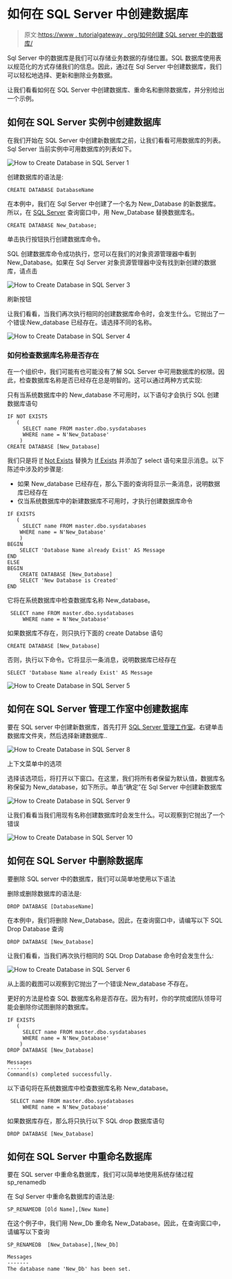 # 如何在 SQL Server 中创建数据库

> 原文:[https://www . tutorialgateway . org/如何创建 SQL server 中的数据库/](https://www.tutorialgateway.org/how-to-create-database-in-sql-server/)

Sql Server 中的数据库是我们可以存储业务数据的存储位置。SQL 数据库使用表以规范化的方式存储我们的信息。因此，通过在 Sql Server 中创建数据库，我们可以轻松地选择、更新和删除业务数据。

让我们看看如何在 SQL Server 中创建数据库、重命名和删除数据库，并分别给出一个示例。

## 如何在 SQL Server 实例中创建数据库

在我们开始在 SQL Server 中创建新数据库之前，让我们看看可用数据库的列表。Sql Server 当前实例中可用数据库的列表如下。

![How to Create Database in SQL Server 1](img/06b88476f604bed0319de333491891dd.png)

创建数据库的语法是:

```
CREATE DATABASE DatabaseName
```

在本例中，我们在 Sql Server 中创建了一个名为 New_Database 的新数据库。所以，在 [SQL Server](https://www.tutorialgateway.org/sql/) 查询窗口中，用 New_Database 替换数据库名。

```
CREATE DATABASE New_Database;
```

单击执行按钮执行创建数据库命令。

SQL 创建数据库命令成功执行，您可以在我们的对象资源管理器中看到 New_Database。如果在 Sql Server 对象资源管理器中没有找到新创建的数据库，请点击

![How to Create Database in SQL Server 3](img/6054a7b8f6bd67a88040456dc5241726.png)

刷新按钮

让我们看看，当我们再次执行相同的创建数据库命令时，会发生什么。它抛出了一个错误:New_database 已经存在。请选择不同的名称。

![How to Create Database in SQL Server 4](img/75966aecc10da81e82a0f2efe85634a2.png)

### 如何检查数据库名称是否存在

在一个组织中，我们可能有也可能没有了解 SQL Server 中可用数据库的权限。因此，检查数据库名称是否已经存在总是明智的。这可以通过两种方式实现:

只有当系统数据库中的 New_database 不可用时，以下语句才会执行 SQL 创建数据库语句

```
IF NOT EXISTS 
   (
     SELECT name FROM master.dbo.sysdatabases 
     WHERE name = N'New_Database'
    )
CREATE DATABASE [New_Database]
```

我们只是将 [If](https://www.tutorialgateway.org/sql-if-else/) [Not Exists](https://www.tutorialgateway.org/sql-not-exists-operator/) 替换为 [If Exists](https://www.tutorialgateway.org/sql-exists-operator/) 并添加了 select 语句来显示消息。以下陈述中涉及的步骤是:

*   如果 New_database 已经存在，那么下面的查询将显示一条消息，说明数据库已经存在
*   仅当系统数据库中的新建数据库不可用时，才执行创建数据库命令

```
IF EXISTS 
   (
     SELECT name FROM master.dbo.sysdatabases 
    WHERE name = N'New_Database'
    )
BEGIN
    SELECT 'Database Name already Exist' AS Message
END
ELSE
BEGIN
    CREATE DATABASE [New_Database]
    SELECT 'New Database is Created'
END
```

它将在系统数据库中检查数据库名称 New_database。

```
 SELECT name FROM master.dbo.sysdatabases 
     WHERE name = N'New_Database'
```

如果数据库不存在，则只执行下面的 create Databse 语句

```
CREATE DATABASE [New_Database]
```

否则，执行以下命令。它将显示一条消息，说明数据库已经存在

```
SELECT 'Database Name already Exist' AS Message
```

![How to Create Database in SQL Server 5](img/87cd786fed8231c3f80e1d9e384d868b.png)

## 如何在 SQL Server 管理工作室中创建数据库

要在 SQL server 中创建新数据库，首先打开 [SQL Server 管理工作室](https://www.tutorialgateway.org/sql-server-management-studio/)。右键单击数据库文件夹，然后选择新建数据库..

![How to Create Database in SQL Server 8](img/24754a9b05796d4ffad1432a61ee54cf.png)

上下文菜单中的选项

选择该选项后，将打开以下窗口。在这里，我们将所有者保留为默认值，数据库名称保留为 New_database，如下所示。单击“确定”在 Sql Server 中创建新数据库

![How to Create Database in SQL Server 9](img/98f7ed0dde2cc8b332f8c4342e096ab3.png)

让我们看看当我们用现有名称创建数据库时会发生什么。可以观察到它抛出了一个错误

![How to Create Database in SQL Server 10](img/3b919d429b9a32d6fec3f226d75bb769.png)

## 如何在 SQL Server 中删除数据库

要删除 SQL server 中的数据库，我们可以简单地使用以下语法

删除或删除数据库的语法是:

```
DROP DATABASE [DatabaseName]
```

在本例中，我们将删除 New_Database。因此，在查询窗口中，请编写以下 SQL Drop Database 查询

```
DROP DATABASE [New_Database]
```

让我们看看，当我们再次执行相同的 SQL Drop Database 命令时会发生什么:

![How to Create Database in SQL Server 6](img/bf145ec602b017a6028683b4126a6557.png)

从上面的截图可以观察到它抛出了一个错误:New_database 不存在。

更好的方法是检查 SQL 数据库名称是否存在。因为有时，你的学院或团队领导可能会删除你试图删除的数据库。

```
IF EXISTS 
   (
     SELECT name FROM master.dbo.sysdatabases 
     WHERE name = N'New_Database'
    )
DROP DATABASE [New_Database]
```

```
Messages
-------
Command(s) completed successfully.
```

以下语句将在系统数据库中检查数据库名称 New_database。

```
 SELECT name FROM master.dbo.sysdatabases 
     WHERE name = N'New_Database'
```

如果数据库存在，那么将只执行以下 SQL drop 数据库语句

```
DROP DATABASE [New_Database]
```

## 如何在 SQL Server 中重命名数据库

要在 SQL server 中重命名数据库，我们可以简单地使用系统存储过程 sp_renamedb

在 Sql Server 中重命名数据库的语法是:

```
SP_RENAMEDB [Old Name],[New Name]
```

在这个例子中，我们用 New_Db 重命名 New_Database。因此，在查询窗口中，请编写以下查询

```
SP_RENAMEDB  [New_Database],[New_Db]
```

```
Messages
-------
The database name 'New_Db' has been set.
```